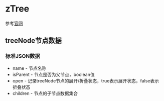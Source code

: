# zTree

参考[官网](http://www.treejs.cn/)

## treeNode节点数据

### 标准JSON数据

+ name - 节点名称
+ isParent - 节点是否为父节点，boolean值
+ open - 记录treeNode节点的展开/折叠状态，true表示展开状态，false表示折叠状态
+ children - 节点的子节点数据集合

